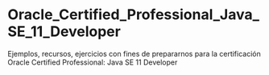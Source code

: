 # Oracle_Certified_Professional_Java_SE_11_Developer
Ejemplos, recursos, ejercicios con fines de prepararnos para la certificación Oracle Certified Professional: Java SE 11 Developer

